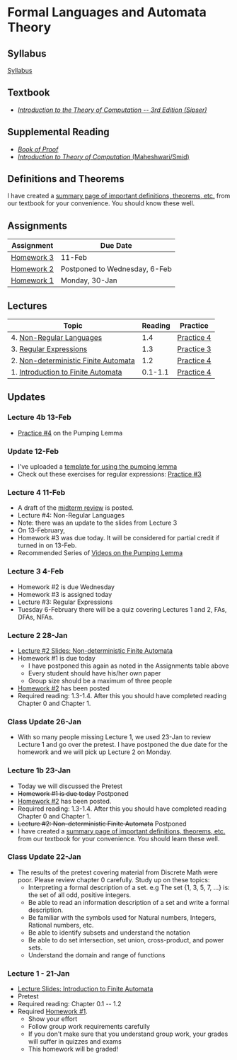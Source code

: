 # Formal Languages and Automata Theory

## Syllabus
[Syllabus](syllabus.md)

## Textbook

* *[Introduction to the Theory of Computation -- 3rd Edition (Sipser)](https://www.amazon.com/Introduction-Theory-Computation-Michael-Sipser/dp/113318779X)*

## Supplemental Reading

* [*Book of Proof*](https://www.people.vcu.edu/~rhammack/BookOfProof/BookOfProof.pdf)
* [*Introduction to Theory of Computation* (Maheshwari/Smid)](http://cglab.ca/~michiel/TheoryOfComputation/TheoryOfComputation.pdf)

## Definitions and Theorems

I have created a [summary page of important definitions, theorems, etc.](definitions_and_theorems.md) from our textbook for your convenience.  You should know these well.

## Assignments

| Assignment                          | Due Date                       |
|-------------------------------------|--------------------------------|
| [Homework 3](homework/homework3.md) | 11-Feb                         |
| [Homework 2](homework/homework2.md) | Postponed to Wednesday, 6-Feb  |
| [Homework 1](homework/homework1.md) | Monday, 30-Jan                 |

## Lectures

| Topic                                                          | Reading | Practice |
|----------------------------------------------------------------|--------------------|---|
| 4. [Non-Regular Languages](lectures/Lecture4.pdf)   | 1.4  | [Practice 4](lectures/practice4-html.html) |
| 3. [Regular Expressions](lectures/Lecture3.pdf)  |  1.3 |  [Practice 3](lectures/practice3-html.html) |
| 2. [Non-deterministic Finite Automata](lectures/Lecture2.pdf) | 1.2            |  [Practice 4](lectures/practice2-html.html) |
| 1. [Introduction to Finite Automata](lectures/Lecture1.pdf)    | 0.1-1.1              | [Practice 4](lectures/practice1) |

## Updates

### Lecture 4b 13-Feb

* [Practice #4](lectures/practice4-html) on the Pumping Lemma


### Update 12-Feb

* I've uploaded a [template for using the pumping lemma](misc/pumping_lemma-html)
* Check out these exercises for regular expressions: [Practice #3](lectures/practice3-html)

### Lecture 4 11-Feb

* A draft of the [midterm review](misc/midterm_review) is posted.  
* Lecture #4: Non-Regular Languages
* Note:  there was an update to the slides from Lecture 3
* On 13-February,
* Homework #3 was due today.  It will be considered for partial credit if turned in on 13-Feb.
* Recommended Series of [Videos on the Pumping Lemma](https://www.youtube.com/watch?v=sqkcpQw-78A&index=19&list=PL601FC994BDD963E4)

### Lecture 3 4-Feb

* Homework #2 is due Wednesday
* Homework #3 is assigned today
* Lecture #3: Regular Expressions
* Tuesday 6-February there will be a quiz covering Lectures 1 and 2, FAs, DFAs, NFAs.


### Lecture 2 28-Jan

* [Lecture #2 Slides: Non-deterministic Finite Automata](lectures/Lecture2.pdf)
* Homework #1 is due today
  - I have postponed this again as noted in the Assignments table above
  - Every student should have his/her own paper
  - Group size should be a maximum of three people
* [Homework #2](homework/homework2.md) has been posted
* Required reading: 1.3-1.4.  After this you should have completed reading Chapter 0 and Chapter 1.


### Class Update 26-Jan

* With so many people missing Lecture 1, we used 23-Jan to review Lecture 1 and go over the pretest.  I have postponed the due date for the homework and we will pick up Lecture 2 on Monday.


### Lecture 1b  23-Jan

* Today we will discussed the Pretest
* ~~Homework #1 is due today~~ Postponed
* [Homework #2](homework/homework2.md) has been posted.
* Required reading: 1.3-1.4.  After this you should have completed reading Chapter 0 and Chapter 1.
* ~~Lecture #2: Non-deterministic Finite Automata~~ Postponed
* I have created a [summary page of important definitions, theorems, etc.](definitions_and_theorems.md) from our textbook for your convenience.  You should learn these well.



### Class Update 22-Jan

* The results of the pretest covering material from Discrete Math were poor.  Please review chapter 0 carefully.  Study up on these topics:
  * Interpreting a formal description of a set. e.g The set {1, 3, 5, 7, ...} is: the set of all odd, positive integers.
  * Be able to read an information description of a set and write a formal description.
  * Be familiar with the symbols used for Natural numbers, Integers, Rational numbers, etc.
  * Be able to identify subsets and understand the notation
  * Be able to do set intersection, set union, cross-product, and power sets.
  * Understand the domain and range of functions

### Lecture 1 - 21-Jan

* [Lecture Slides: Introduction to Finite Automata](lectures/Lecture1.pdf)
* Pretest
* Required reading: Chapter 0.1 -- 1.2
* Required [Homework #1](homework/homework1.md).
  * Show your effort
  * Follow group work requirements carefully
  * If you don't make sure that you understand group work, your grades will suffer in quizzes and exams
  * This homework will be graded!
